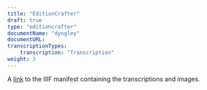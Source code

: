 ```yaml
---
title: "EditionCrafter"
draft: true
type: "editioncrafter"
documentName: "dyngley"
documentURL: 
transcriptionTypes:
    transcription: "Transcription"
weight: 3
---
```


A [link](https://github.com/technologies-of-history/spring-2026/dyngley/iiif/manifest.json) to the IIIF manifest containing the transcriptions and images.